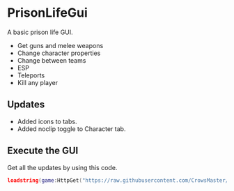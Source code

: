 # PrisonLifeGui
A basic prison life GUI.

- Get guns and melee weapons
- Change character properties
- Change between teams
- ESP
- Teleports
- Kill any player

## Updates
- Added icons to tabs.
- Added noclip toggle to Character tab.

## Execute the GUI
Get all the updates by using this code.
```lua
loadstring(game:HttpGet("https://raw.githubusercontent.com/CrowsMaster/PrisonLifeGui/main/master.lua"))()
```
